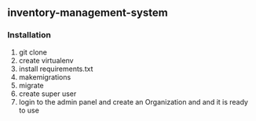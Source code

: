 ## inventory-management-system

### Installation
1. git clone <repo>
2. create virtualenv
3. install requirements.txt
4. makemigrations
5. migrate
6. create super user
7. login to the admin panel and create an Organization and and it is ready to use
